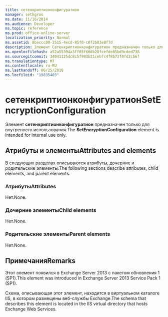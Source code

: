 ```yaml
---
title: сетенкриптионконфигуратион
manager: sethgros
ms.date: 11/16/2014
ms.audience: Developer
ms.topic: reference
ms.prod: office-online-server
localization_priority: Normal
ms.assetid: 8beccc00-3515-4ecd-85f0-c0f2b03e8f7d
description: Элемент Сетенкриптионконфигуратион предназначен только для внутреннего использования.
ms.openlocfilehash: a52a55394a3ff05f66db28fcefde85bd9cded738
ms.sourcegitcommit: 34041125dc8c5f993b21cebfc4f8b72f0fd2cb6f
ms.translationtype: MT
ms.contentlocale: ru-RU
ms.lasthandoff: 06/25/2018
ms.locfileid: "19835403"
---
```

# <a name="setencryptionconfiguration"></a><span data-ttu-id="15cf5-103">сетенкриптионконфигуратион</span><span class="sxs-lookup"><span data-stu-id="15cf5-103">SetEncryptionConfiguration</span></span>

<span data-ttu-id="15cf5-104">Элемент **сетенкриптионконфигуратион** предназначен только для внутреннего использования.</span><span class="sxs-lookup"><span data-stu-id="15cf5-104">The **SetEncryptionConfiguration** element is intended for internal use only.</span></span> 

## <a name="attributes-and-elements"></a><span data-ttu-id="15cf5-105">Атрибуты и элементы</span><span class="sxs-lookup"><span data-stu-id="15cf5-105">Attributes and elements</span></span>

<span data-ttu-id="15cf5-106">В следующих разделах описываются атрибуты, дочерние и родительские элементы.</span><span class="sxs-lookup"><span data-stu-id="15cf5-106">The following sections describe attributes, child elements, and parent elements.</span></span>
  
### <a name="attributes"></a><span data-ttu-id="15cf5-107">Атрибуты</span><span class="sxs-lookup"><span data-stu-id="15cf5-107">Attributes</span></span>

<span data-ttu-id="15cf5-108">Нет.</span><span class="sxs-lookup"><span data-stu-id="15cf5-108">None.</span></span>
  
### <a name="child-elements"></a><span data-ttu-id="15cf5-109">Дочерние элементы</span><span class="sxs-lookup"><span data-stu-id="15cf5-109">Child elements</span></span>

<span data-ttu-id="15cf5-110">Нет.</span><span class="sxs-lookup"><span data-stu-id="15cf5-110">None.</span></span>
  
### <a name="parent-elements"></a><span data-ttu-id="15cf5-111">Родительские элементы</span><span class="sxs-lookup"><span data-stu-id="15cf5-111">Parent elements</span></span>

<span data-ttu-id="15cf5-112">Нет.</span><span class="sxs-lookup"><span data-stu-id="15cf5-112">None.</span></span>
  
## <a name="remarks"></a><span data-ttu-id="15cf5-113">Примечания</span><span class="sxs-lookup"><span data-stu-id="15cf5-113">Remarks</span></span>

<span data-ttu-id="15cf5-114">Этот элемент появился в Exchange Server 2013 с пакетом обновления 1 (SP1).</span><span class="sxs-lookup"><span data-stu-id="15cf5-114">This element was introduced in Exchange Server 2013 Service Pack 1 (SP1).</span></span>
  
<span data-ttu-id="15cf5-115">Схема, описывающая этот элемент, находится в виртуальном каталоге IIS, в котором размещены веб-службы Exchange.</span><span class="sxs-lookup"><span data-stu-id="15cf5-115">The schema that describes this element is located in the IIS virtual directory that hosts Exchange Web Services.</span></span>
  

